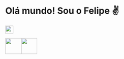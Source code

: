 # Olá mundo! Sou o Felipe ✌

[<img src="https://s18955.pcdn.co/wp-content/uploads/2018/02/github.png" width="25"/>](https://github.com/user/repository/subscription)

<!-- Stats Card -->
<img width='50vh' src='https://github-readme-stats.vercel.app/api?username=fefragoso&locale=&show_icons=true&theme=dark&count_private=true'/><img width='50vh'  src='https://github-readme-stats.vercel.app/api/top-langs?username=fefragoso&layout=compact&theme=dark'/>
